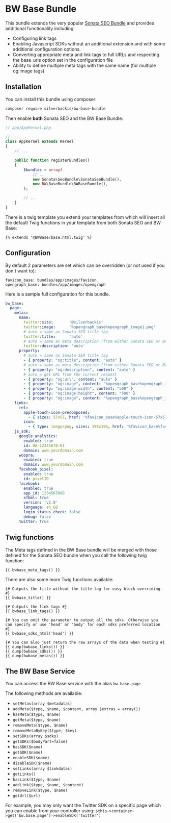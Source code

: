 # BW Base Bundle
This bundle extends the very popular [Sonata SEO Bundle](https://sonata-project.org/bundles/seo/master/doc/reference/installation.html) and provides additional functionality including:
* Configuring link tags
* Enabling Javascript SDKs without an additional extension and with some additional configuration options.
* Converting appropriate meta and link tags to full URLs and respecting the base_urls option set in the configuration file
* Ability to define multiple meta tags with the same name (for multiple og:image tags)

## Installation
You can install this bundle using composer:
```bash
composer require silverbackis/bw-base-bundle
```

Then enable **both** Sonata SEO and the BW Base Bundle:
```php
// app/AppKernel.php

// ...
class AppKernel extends Kernel
{
    // ...

    public function registerBundles()
    {
        $bundles = array(
            // ...
            new Sonata\SeoBundle\SonataSeoBundle(),
            new BW\BaseBundle\BWBaseBundle(),
        );

        // ...
    }
}
```

There is a twig template you extend your templates from which will insert all the default Twig functions in your template from both Sonata SEO and BW Base:
```twig
{% extends '@BWBase/base.html.twig' %}
```


## Configuration
By default 2 parameters are set which can be overridden (or not used if you don't want to):
```
favicon_base: bundles/app/images/favicon
opengraph_base: bundles/app/images/opengraph
```

Here is a sample full configuration for this bundle.
```yaml
bw_base:
  page:
    metas:
      name:
        twitter:site:       '@silverbackis'
        twitter:image:      '%opengraph_base%opengraph_image1.png'
        # auto = same as Sonata SEO title tag
        twitter:title:      'auto'
        # auto = same as meta description (from either Sonata SEO or BW Base)
        twitter:description: 'auto'
      property:
        # auto = same as Sonata SEO title tag
        - { property: "og:title", content: "auto" }
        # auto = same as meta description (from either Sonata SEO or BW Base)
        - { property: "og:description", content: "auto" }
        # auto = get URL from the current request
        - { property: "og:url", content: "auto" }
        - { property: "og:image", content: "%opengraph_base%opengraph_image1.png" }
        - { property: "og:image:width", content: "500" }
        - { property: "og:image:height", content: "500" }
        - { property: "og:image", content: "%opengraph_base%opengraph_image2.png" }
    links:
      rel:
        apple-touch-icon-precomposed:
          - { sizes: 57x57, href: '%favicon_base%apple-touch-icon-57x57.png' }
        icon:
          - { type: image/png, sizes: 196x196, href: '%favicon_base%favicon-196x196.png' }
    js_sdk:
      google_analytics:
        enabled: true
        id: UA-12345678-01
        domain: www.yourdomain.com
      woopra:
        enabled: true
        domain: www.yourdomain.com
      facebook_pixel:
        enabled: true
        id: pixelID
      facebook:
        enabled: true
        app_id: 1234567890
        xfbml: true
        version: 'v2.8'
        language: en_GB
        login_status_check: false
        debug: false
      twitter: true
```

## Twig functions
The Meta tags defined in the BW Base bundle will be merged with those defined for the Sonata SEO bundle when you call the following twig function:
```twig
{{ bwbase_meta_tags() }}
```

There are also some more Twig functions available:
```twig
{# Outputs the title without the title tag for easy block overriding #}
{{ bwbase_title() }}

{# Outputs the link tags #}
{{ bwbase_link_tags() }}

{# You can omit the parameter to output all the sdks. Otherwise you can specify or use 'head' or 'body' for each sdks preferred location #}
{{ bwbase_sdks_html('head') }}

{# You can also just return the raw arrays of the data when testing #}
{{ dump(bwbase_links()) }}
{{ dump(bwbase_sdks()) }}
{{ dump(bwbase_metas()) }}
```

## The BW Base Service
You can access the BW Base service with the alias `bw.base.page`

The following methods are available:
- `setMetas(array $metadatas)`
- `addMeta($type, $name, $content, array $extras = array())`
- `hasMeta($type, $name)`
- `getMeta($type, $name)`
- `removeMeta($type, $name)`
- `removeMetaByKey($type, $key)`
- `setSDKs(array $sdks)`
- `getSDKs($bodyPart=false)`
- `hasSDK($name)`
- `getSDK($name)`
- `enableSDK($name)`
- `disableSDK($name)`
- `setLinks(array $linkdatas)`
- `getLinks()`
- `hasLink($type, $name)`
- `addLink($type, $name, $content)`
- `removeLink($type, $name)`
- `getUrl($url)`

For example, you may only want the Twitter SDK on a specific page which you can enable from your controller using:
`$this->container->get('bw.base.page')->enableSDK('twitter')`
